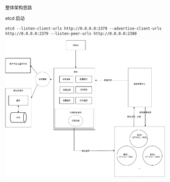 整体架构思路

etcd 启动
```shell
etcd --listen-client-urls http://0.0.0.0:2379 --advertise-client-urls http://0.0.0.0:2379 --listen-peer-urls http://0.0.0.0:2380
```



![](docs/imgs/架构图.png)